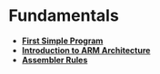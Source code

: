# Fundamentals

- **[First Simple Program](simple/)**
- **[Introduction to ARM Architecture](intro/)**
- **[Assembler Rules](assembler_rules/)**
